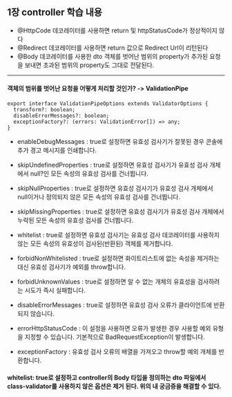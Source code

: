 ## 1장 controller 학습 내용

- @HttpCode 데코레이터를 사용하면 return 및 httpStatusCode가 정상적이지 않다
- @Redirect 데코레이터를 사용하면 return 값으로 Redirect Url이 리턴된다
- @Body 데코레이터를 사용한 dto 객체를 벗어난 범위의 property가 추가된 요청을 보내면 초과된 범위의 property도 그대로 전달된다.

---

#### 객체의 범위를 벗어난 요청을 어떻게 처리할 것인가? -> ValidationPipe

```
export interface ValidationPipeOptions extends ValidatorOptions {
  transform?: boolean;
  disableErrorMessages?: boolean;
  exceptionFactory?: (errors: ValidationError[]) => any;
}
```

- enableDebugMessages : true로 설정하면 유효성 검사기가 잘못된 경우 콘솔에 추가 경고 메시지를 인쇄합니다.

- skipUndefinedProperties : true로 설정하면 유효성 검사기가 유효성 검사 개체에서 null?인 모든 속성의 유효성 검사를 건너뜁니다.

- skipNullProperties : true로 설정하면 유효성 검사기가 유효성 검사 개체에서 null이거나 정의되지 않은 모든 속성의 유효성 검사를 건너뜁니다.

- skipMissingProperties : true로 설정하면 유효성 검사기가 유효성 검사 개체에서 누락된 모든 속성의 유효성 검사를 건너뜁니다.

- whitelist : true로 설정하면 유효성 검사기는 유효성 검사 데코레이터를 사용하지 않는 모든 속성의 유효성이 검사된(반환된) 객체를 제거합니다.

- forbidNonWhitelisted : true로 설정하면 화이트리스트에 없는 속성을 제거하는 대신 유효성 검사기가 예외를 throw합니다.

- forbidUnknownValues : true로 설정하면 알 수 없는 개체의 유효성을 검사하려는 시도가 즉시 실패합니다.

- disableErrorMessages : true로 설정하면 유효성 검사 오류가 클라이언트에 반환되지 않습니다.

- errorHttpStatusCode : 이 설정을 사용하면 오류가 발생한 경우 사용할 예외 유형을 지정할 수 있습니다. 기본적으로 BadRequestException이 발생합니다.

- exceptionFactory : 유효성 검사 오류의 배열을 가져오고 throw할 예외 개체를 반환합니다.

#### whitelist: true로 설정하고 controller의 Body 타입을 정의하는 dto 파일에서 class-validator를 사용하지 않은 옵션은 제거 된다. 위의 내 궁금증을 해결할 수 있다.
